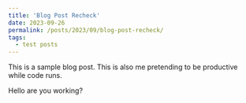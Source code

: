 ```yaml
---
title: 'Blog Post Recheck'
date: 2023-09-26
permalink: /posts/2023/09/blog-post-recheck/
tags:
  - test posts
---
```


This is a sample blog post. This is also me pretending to be productive while code runs.


Hello are you working?
